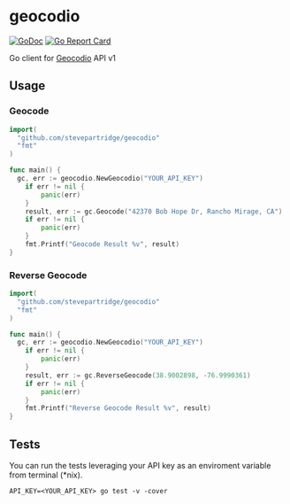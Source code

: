 # geocodio

[![GoDoc](https://godoc.org/github.com/stevepartridge/geocodio?status.svg)](https://godoc.org/github.com/stevepartridge/geocodio) [![Go Report Card](https://goreportcard.com/badge/github.com/stevepartridge/geocodio)](https://goreportcard.com/report/github.com/stevepartridge/geocodio)

Go client for [Geocodio](http://geocod.io) API v1

## Usage

### Geocode

```go
import(
  "github.com/stevepartridge/geocodio"
  "fmt"
)

func main() {
  gc, err := geocodio.NewGeocodio("YOUR_API_KEY")
	if err != nil {
		panic(err)
	}
	result, err := gc.Geocode("42370 Bob Hope Dr, Rancho Mirage, CA")
	if err != nil {
		panic(err)
	}
	fmt.Printf("Geocode Result %v", result)
}
```

### Reverse Geocode

```go
import(
  "github.com/stevepartridge/geocodio"
  "fmt"
)

func main() {
  gc, err := geocodio.NewGeocodio("YOUR_API_KEY")
	if err != nil {
		panic(err)
	}
	result, err := gc.ReverseGeocode(38.9002898, -76.9990361)
	if err != nil {
		panic(err)
	}
	fmt.Printf("Reverse Geocode Result %v", result)
}
```

## Tests

You can run the tests leveraging your API key as an enviroment variable from terminal (\*nix).

```
API_KEY=<YOUR_API_KEY> go test -v -cover
```
